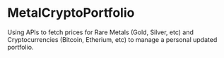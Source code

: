 # MetalCryptoPortfolio
Using APIs to fetch prices for Rare Metals (Gold, Silver, etc) and Cryptocurrencies (Bitcoin, Etherium, etc) to manage a personal updated portfolio.
